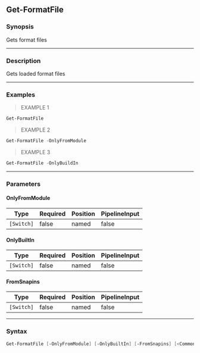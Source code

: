 Get-FormatFile
--------------

### Synopsis
Gets format files

---

### Description

Gets loaded format files

---

### Examples
> EXAMPLE 1

```PowerShell
Get-FormatFile
```
> EXAMPLE 2

```PowerShell
Get-FormatFile -OnlyFromModule
```
> EXAMPLE 3

```PowerShell
Get-FormatFile -OnlyBuildIn
```

---

### Parameters
#### **OnlyFromModule**

|Type      |Required|Position|PipelineInput|
|----------|--------|--------|-------------|
|`[Switch]`|false   |named   |false        |

#### **OnlyBuiltIn**

|Type      |Required|Position|PipelineInput|
|----------|--------|--------|-------------|
|`[Switch]`|false   |named   |false        |

#### **FromSnapins**

|Type      |Required|Position|PipelineInput|
|----------|--------|--------|-------------|
|`[Switch]`|false   |named   |false        |

---

### Syntax
```PowerShell
Get-FormatFile [-OnlyFromModule] [-OnlyBuiltIn] [-FromSnapins] [<CommonParameters>]
```
